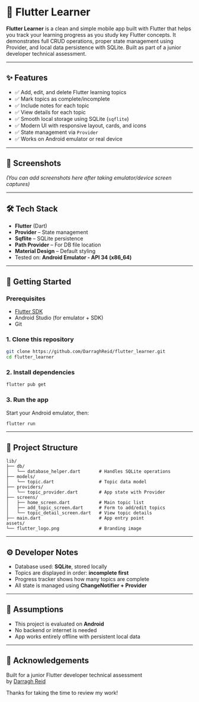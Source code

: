 # 📱 Flutter Learner

**Flutter Learner** is a clean and simple mobile app built with Flutter that helps you track your learning progress as you study key Flutter concepts. It demonstrates full CRUD operations, proper state management using Provider, and local data persistence with SQLite. Built as part of a junior developer technical assessment.

---

## ✨ Features

- ✅ Add, edit, and delete Flutter learning topics
- ✅ Mark topics as complete/incomplete
- ✅ Include notes for each topic
- ✅ View details for each topic
- ✅ Smooth local storage using SQLite (`sqflite`)
- ✅ Modern UI with responsive layout, cards, and icons
- ✅ State management via `Provider`
- ✅ Works on Android emulator or real device

---

## 📸 Screenshots

*(You can add screenshots here after taking emulator/device screen captures)*

---

## 🛠 Tech Stack

- **Flutter** (Dart)
- **Provider** – State management
- **Sqflite** – SQLite persistence
- **Path Provider** – For DB file location
- **Material Design** – Default styling
- Tested on: **Android Emulator - API 34 (x86_64)**

---

## 🚀 Getting Started

### Prerequisites

- [Flutter SDK](https://flutter.dev/docs/get-started/install)
- Android Studio (for emulator + SDK)
- Git

### 1. Clone this repository

```bash
git clone https://github.com/DarraghReid/flutter_learner.git
cd flutter_learner
```

### 2. Install dependencies

```bash
flutter pub get
```

### 3. Run the app

Start your Android emulator, then:

```bash
flutter run
```

---

## 📁 Project Structure

```
lib/
├── db/
│   └── database_helper.dart       # Handles SQLite operations
├── models/
│   └── topic.dart                 # Topic data model
├── providers/
│   └── topic_provider.dart        # App state with Provider
├── screens/
│   ├── home_screen.dart           # Main topic list
│   ├── add_topic_screen.dart      # Form to add/edit topics
│   └── topic_detail_screen.dart   # View topic details
├── main.dart                      # App entry point
assets/
└── flutter_logo.png               # Branding image
```

---

## ⚙️ Developer Notes

- Database used: **SQLite**, stored locally
- Topics are displayed in order: **incomplete first**
- Progress tracker shows how many topics are complete
- All state is managed using **ChangeNotifier + Provider**

---

## 📌 Assumptions

- This project is evaluated on **Android**
- No backend or internet is needed
- App works entirely offline with persistent local data

---

## 🙌 Acknowledgements

Built for a junior Flutter developer technical assessment  
by [Darragh Reid](https://github.com/DarraghReid)

Thanks for taking the time to review my work!
